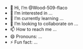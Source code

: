 - 👋 Hi, I’m @Wood-509-flaco
- 👀 I’m interested in ...
- 🌱 I’m currently learning ...
- 💞️ I’m looking to collaborate on ...
- 📫 How to reach me ...
- 😄 Pronouns: ...
- ⚡ Fun fact: ...

<!---
Wood-509-flaco/Wood-509-flaco is a ✨ special ✨ repository because its `README.md` (this file) appears on your GitHub profile.
You can click the Preview link to take a look at your changes.
--->
